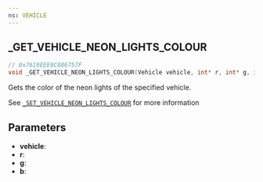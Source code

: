 ```yaml
---
ns: VEHICLE
---
```

## _GET_VEHICLE_NEON_LIGHTS_COLOUR

```c
// 0x7619EEE8C886757F
void _GET_VEHICLE_NEON_LIGHTS_COLOUR(Vehicle vehicle, int* r, int* g, int* b);
```

Gets the color of the neon lights of the specified vehicle.  

See [`_SET_VEHICLE_NEON_LIGHTS_COLOUR`](#_0x8E0A582209A62695) for more information  

## Parameters
* **vehicle**: 
* **r**: 
* **g**: 
* **b**: 

